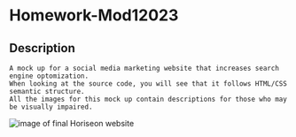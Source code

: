 # Homework-Mod12023
## Description

```
A mock up for a social media marketing website that increases search engine optomization.
When looking at the source code, you will see that it follows HTML/CSS semantic structure.
All the images for this mock up contain descriptions for those who may be visually impaired.

```
<img src="01-html-css-git-homework-demo.png" alt="image of final Horiseon website" title="Horiseon website">
